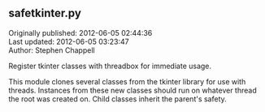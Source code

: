 ## safetkinter.py  
Originally published: 2012-06-05 02:44:36  
Last updated: 2012-06-05 03:23:47  
Author: Stephen Chappell  
  
Register tkinter classes with threadbox for immediate usage.

This module clones several classes from the tkinter library for use with
threads. Instances from these new classes should run on whatever thread
the root was created on. Child classes inherit the parent's safety.